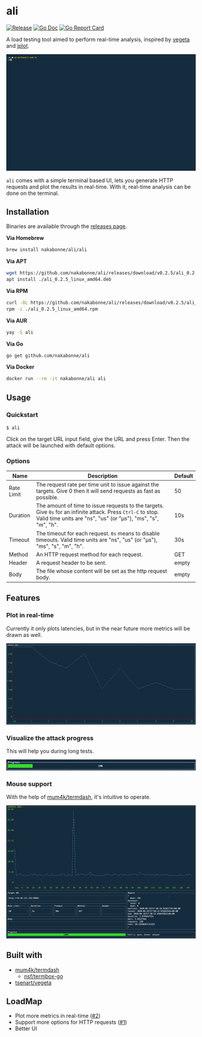 # ali
[![Release](https://img.shields.io/github/release/nakabonne/ali.svg?color=orange)](https://github.com/nakabonne/ali/releases/latest)
[![Go Doc](https://img.shields.io/badge/godoc-reference-blue.svg)](http://godoc.org/github.com/nakabonne/ali)
[![Go Report Card](https://goreportcard.com/badge/github.com/nakabonne/ali)](https://goreportcard.com/report/github.com/nakabonne/ali)

A load testing tool aimed to perform real-time analysis, inspired by [vegeta](https://github.com/tsenart/vegeta) and [jplot](https://github.com/rs/jplot).

![Screenshot](images/demo.gif)

`ali` comes with a simple terminal based UI, lets you generate HTTP requests and plot the results in real-time.
With it, real-time analysis can be done on the terminal.

## Installation

Binaries are available through the [releases page](https://github.com/nakabonne/ali/releases).

**Via Homebrew**

```bash
brew install nakabonne/ali/ali
```

**Via APT**

```bash
wget https://github.com/nakabonne/ali/releases/download/v0.2.5/ali_0.2.5_linux_amd64.deb
apt install ./ali_0.2.5_linux_amd64.deb
```

**Via RPM**

```bash
curl -OL https://github.com/nakabonne/ali/releases/download/v0.2.5/ali_0.2.5_linux_amd64.rpm
rpm -i ./ali_0.2.5_linux_amd64.rpm
```

**Via AUR**

```bash
yay -S ali
```

**Via Go**

```bash
go get github.com/nakabonne/ali
```

**Via Docker**

```bash
docker run --rm -it nakabonne/ali ali
```

## Usage
### Quickstart

```
$ ali
```

Click on the target URL input field, give the URL and press Enter. Then the attack will be launched with default options.

### Options

| Name | Description | Default |
|------|-------------|---------|
| Rate Limit | The request rate per time unit to issue against the targets. Give 0 then it will send requests as fast as possible. | 50 |
| Duration | The amount of time to issue requests to the targets. Give `0s` for an infinite attack. Press `Ctrl-C` to stop. Valid time units are "ns", "us" (or "µs"), "ms", "s", "m", "h". | 10s |
| Timeout | The timeout for each request. `0s` means to disable timeouts. Valid time units are "ns", "us" (or "µs"), "ms", "s", "m", "h". | 30s |
| Method | An HTTP request method for each request. | GET |
| Header | A request header to be sent. | empty |
| Body | The file whose content will be set as the http request body. | empty |

## Features

### Plot in real-time
Currently it only plots latencies, but in the near future more metrics will be drawn as well.

![Screenshot](images/real-time.gif)

### Visualize the attack progress
This will help you during long tests.

![Screenshot](images/progress.gif)

### Mouse support
With the help of [mum4k/termdash](https://github.com/mum4k/termdash), it's intuitive to operate.

![Screenshot](images/mouse-support.gif)


## Built with
- [mum4k/termdash](https://github.com/mum4k/termdash)
  - [nsf/termbox-go](https://github.com/nsf/termbox-go)
- [tsenart/vegeta](https://github.com/tsenart/vegeta)


## LoadMap
- Plot more metrics in real-time ([#2](https://github.com/nakabonne/ali/issues/2))
- Support more options for HTTP requests ([#1](https://github.com/nakabonne/ali/issues/1))
- Better UI
